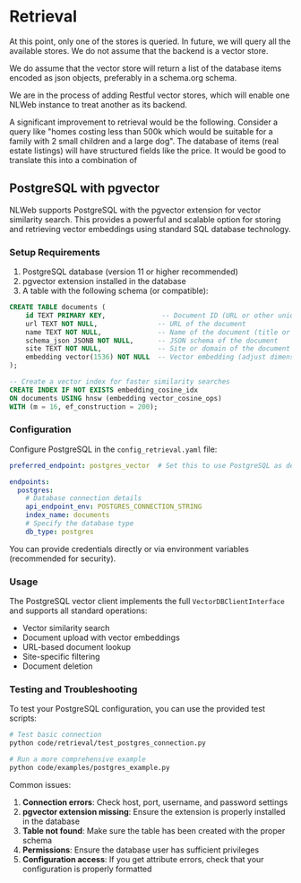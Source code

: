 # Retrieval

At this point, only one of the stores is queried. In future, we will query all the available stores. We do not assume that the backend is a vector store.

We do assume that the vector store will return a list of the database items encoded as json objects, preferably in a schema.org schema.

We are in the process of adding Restful vector stores, which will enable one NLWeb instance to treat another as its backend.

A significant improvement to retrieval would be the following. Consider
a query like "homes costing less than 500k which would be suitable
for a family with 2 small children and a large dog". The database
of items (real estate listings) will have structured fields like the
price. It would be good to translate this into a combination of 

## PostgreSQL with pgvector

NLWeb supports PostgreSQL with the pgvector extension for vector similarity search. This provides a powerful and scalable option for storing and retrieving vector embeddings using standard SQL database technology.

### Setup Requirements

1. PostgreSQL database (version 11 or higher recommended)
2. pgvector extension installed in the database
3. A table with the following schema (or compatible):

```sql
CREATE TABLE documents (
    id TEXT PRIMARY KEY,              -- Document ID (URL or other unique identifier)
    url TEXT NOT NULL,               -- URL of the document
    name TEXT NOT NULL,              -- Name of the document (title or similar)
    schema_json JSONB NOT NULL,      -- JSON schema of the document
    site TEXT NOT NULL,              -- Site or domain of the document
    embedding vector(1536) NOT NULL  -- Vector embedding (adjust dimension to match your model)
);

-- Create a vector index for faster similarity searches
CREATE INDEX IF NOT EXISTS embedding_cosine_idx 
ON documents USING hnsw (embedding vector_cosine_ops) 
WITH (m = 16, ef_construction = 200);
```

### Configuration

Configure PostgreSQL in the `config_retrieval.yaml` file:

```yaml
preferred_endpoint: postgres_vector  # Set this to use PostgreSQL as default

endpoints:
  postgres:
    # Database connection details
    api_endpoint_env: POSTGRES_CONNECTION_STRING
    index_name: documents
    # Specify the database type
    db_type: postgres


```

You can provide credentials directly or via environment variables (recommended for security).

### Usage

The PostgreSQL vector client implements the full `VectorDBClientInterface` and supports all standard operations:

- Vector similarity search
- Document upload with vector embeddings
- URL-based document lookup
- Site-specific filtering
- Document deletion

### Testing and Troubleshooting

To test your PostgreSQL configuration, you can use the provided test scripts:

```bash
# Test basic connection
python code/retrieval/test_postgres_connection.py

# Run a more comprehensive example
python code/examples/postgres_example.py
```

Common issues:

1. **Connection errors**: Check host, port, username, and password settings
2. **pgvector extension missing**: Ensure the extension is properly installed in the database
3. **Table not found**: Make sure the table has been created with the proper schema
4. **Permissions**: Ensure the database user has sufficient privileges
5. **Configuration access**: If you get attribute errors, check that your configuration is properly formatted